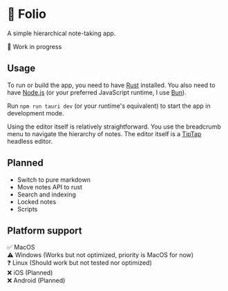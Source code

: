 # 📃 Folio

A simple hierarchical note-taking app.

🚧 Work in progress

## Usage
To run or build the app, you need to have [Rust](https://www.rust-lang.org/tools/install) installed. You also need to have [Node.js](https://nodejs.org/en/download/) (or your preferred JavaScript runtime, I use [Bun](https://bun.sh/)).

Run `npm run tauri dev` (or your runtime's equivalent) to start the app in development mode.

Using the editor itself is relatively straightforward. You use the breadcrumb menu to navigate the hierarchy of notes. The editor itself is a [TipTap](https://tiptap.dev/) headless editor.

## Planned
- Switch to pure markdown
- Move notes API to rust
- Search and indexing
- Locked notes
- Scripts

## Platform support
✅ MacOS\
⚠️ Windows (Works but not optimized, priority is MacOS for now)\
❓ Linux (Should work but not tested nor optimized)\
❌ iOS (Planned)\
❌ Android (Planned)
